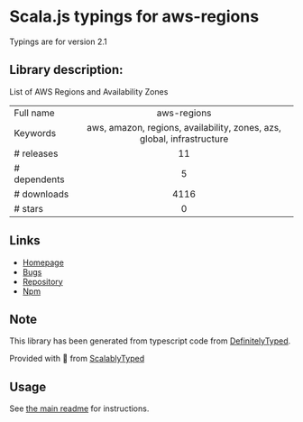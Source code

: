 
# Scala.js typings for aws-regions

Typings are for version 2.1

## Library description:
List of AWS Regions and Availability Zones

|                    |                 |
| ------------------ | :-------------: |
| Full name          | aws-regions |
| Keywords           | aws, amazon, regions, availability, zones, azs, global, infrastructure |
| # releases         | 11 |
| # dependents       | 5 |
| # downloads        | 4116 |
| # stars            | 0 |

## Links
- [Homepage](https://github.com/jsonmaur/aws-regions#readme)
- [Bugs](https://github.com/jsonmaur/aws-regions/issues)
- [Repository](https://github.com/jsonmaur/aws-regions)
- [Npm](https://www.npmjs.com/package/aws-regions)
    


## Note
This library has been generated from typescript code from [DefinitelyTyped](https://definitelytyped.org).

Provided with :purple_heart: from [ScalablyTyped](https://github.com/oyvindberg/ScalablyTyped)

## Usage
See [the main readme](../../readme.md) for instructions.


